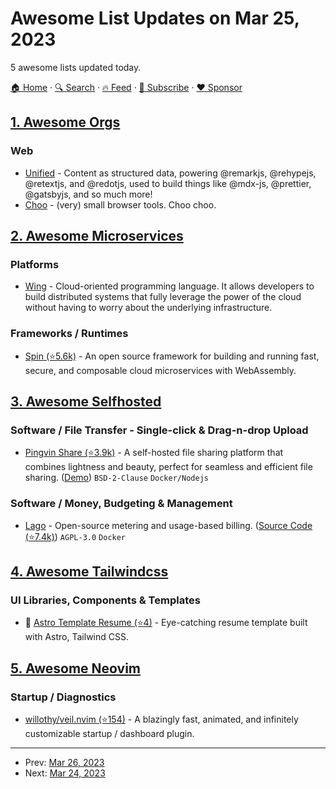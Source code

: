 # Awesome List Updates on Mar 25, 2023

5 awesome lists updated today.

[🏠 Home](/README.md) · [🔍 Search](https://www.trackawesomelist.com/search/) · [🔥 Feed](https://www.trackawesomelist.com/rss.xml) · [📮 Subscribe](https://trackawesomelist.us17.list-manage.com/subscribe?u=d2f0117aa829c83a63ec63c2f&id=36a103854c) · [❤️  Sponsor](https://github.com/sponsors/theowenyoung)



## [1. Awesome Orgs](/content/beansource/awesome-orgs/README.md)

### Web

*   [Unified](https://github.com/unifiedjs) - Content as structured data, powering @remarkjs, @rehypejs, @retextjs, and @redotjs, used to build things like @mdx-js, @prettier, @gatsbyjs, and so much more!
*   [Choo](https://github.com/choojs) - (very) small browser tools. Choo choo.

## [2. Awesome Microservices](/content/mfornos/awesome-microservices/README.md)

### Platforms

*   [Wing](https://www.winglang.io/) - Cloud-oriented programming language. It allows developers to build distributed systems that fully leverage the power of the cloud without having to worry about the underlying infrastructure.

### Frameworks / Runtimes

*   [Spin (⭐5.6k)](https://github.com/fermyon/spin) - An open source framework for building and running fast, secure, and composable cloud microservices with WebAssembly.

## [3. Awesome Selfhosted](/content/awesome-selfhosted/awesome-selfhosted/README.md)

### Software / File Transfer - Single-click & Drag-n-drop Upload

*   [Pingvin Share (⭐3.9k)](https://github.com/stonith404/pingvin-share) - A self-hosted file sharing platform that combines lightness and beauty, perfect for seamless and efficient file sharing. ([Demo](https://pingvin-share.dev.eliasschneider.com)) `BSD-2-Clause` `Docker/Nodejs`

### Software / Money, Budgeting & Management

*   [Lago](https://www.getlago.com/) - Open-source metering and usage-based billing. ([Source Code (⭐7.4k)](https://github.com/getlago/lago)) `AGPL-3.0` `Docker`

## [4. Awesome Tailwindcss](/content/aniftyco/awesome-tailwindcss/README.md)

### UI Libraries, Components & Templates

*   📁 [Astro Template Resume (⭐4)](https://github.com/fortezhuo/fortezhuo.my.id) - Eye-catching resume template built with Astro, Tailwind CSS.

## [5. Awesome Neovim](/content/rockerBOO/awesome-neovim/README.md)

### Startup / Diagnostics

*   [willothy/veil.nvim (⭐154)](https://github.com/willothy/veil.nvim) - A blazingly fast, animated, and infinitely customizable startup / dashboard plugin.

---

- Prev: [Mar 26, 2023](/content/2023/03/26/README.md)
- Next: [Mar 24, 2023](/content/2023/03/24/README.md)